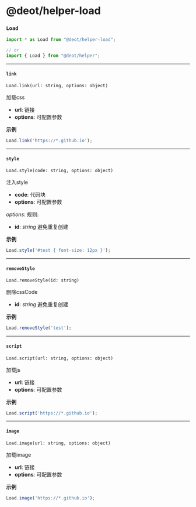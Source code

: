 # @deot/helper-load

### `Load` 

```js
import * as Load from "@deot/helper-load";

// or
import { Load } from "@deot/helper";
```

---

#### `link`

`Load.link(url: string, options: object)`

加载css

+ **url**: 链接
+ **options**: 可配置参数

**示例**
```javascript
Load.link('https://*.github.io');
```

---

#### `style`

`Load.style(code: string, options: object)`

注入style

+ **code**: 代码块
+ **options**: 可配置参数

*options:* 规则:
+ **id**: *string* 避免重复创建

**示例**
```javascript
Load.style('#test { font-size: 12px }');
```

---

#### `removeStyle`

`Load.removeStyle(id: string)`

删除cssCode

+ **id**: *string* 避免重复创建


**示例**
```javascript
Load.removeStyle('test');
```

---


#### `script`

`Load.script(url: string, options: object)`

加载js

+ **url**: 链接
+ **options**: 可配置参数

**示例**
```javascript
Load.script('https://*.github.io');
```

---


#### `image`

`Load.image(url: string, options: object)`

加载image

+ **url**: 链接
+ **options**: 可配置参数

**示例**
```javascript
Load.image('https://*.github.io');
```